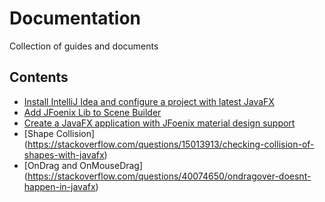 # Documentation
Collection of guides and documents

## Contents
- [Install IntelliJ Idea and configure a project with latest JavaFX](https://github.com/Pich78/Documentation/blob/master/intellij_and_javafx.md)
- [Add JFoenix Lib to Scene Builder](https://github.com/Pich78/Documentation/blob/master/scenebuilder_and_jfoenix.md)
- [Create a JavaFX application with JFoenix material design support](https://github.com/Pich78/Documentation/blob/master/intellij_and_javafx.md)
- [Shape Collision]
(https://stackoverflow.com/questions/15013913/checking-collision-of-shapes-with-javafx)
- [OnDrag and OnMouseDrag]
(https://stackoverflow.com/questions/40074650/ondragover-doesnt-happen-in-javafx)
